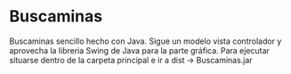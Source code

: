 # Buscaminas
Buscaminas sencillo hecho con Java. Sigue un modelo vista controlador y aprovecha la libreria Swing de Java para la parte gráfica. 
Para ejecutar situarse dentro de la carpeta principal e ir a dist -> Buscaminas.jar 
